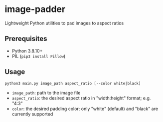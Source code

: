 # image-padder

Lightweight Python utilities to pad images to aspect ratios

## Prerequisites

- Python 3.8.10+
- PIL (`pip3 install Pillow`)

## Usage

```
python3 main.py image_path aspect_ratio [--color white|black]
```

- `image_path`: path to the image file
- `aspect_ratio`: the desired aspect ratio in "width:height" format; e.g. "4:3"
- `color`: the desired padding color; only "white" (default) and "black" are currently supported
